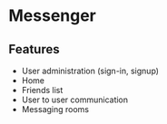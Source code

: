 # Messenger
## Features
* User administration (sign-in, signup)
* Home 
* Friends list
* User to user communication
* Messaging rooms